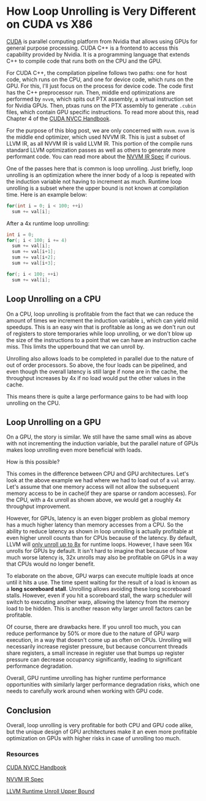 # How Loop Unrolling is Very Different on CUDA vs X86

[CUDA](https://en.wikipedia.org/wiki/CUDA) is parallel computing platform from
Nvidia that allows using GPUs for general purpose processing. CUDA C++ is a
frontend to access this capability provided by Nvidia. It is a programming
language that extends C++ to compile code that runs both on the CPU and the
GPU.

For CUDA C++, the compilation pipeline follows two paths: one for host code,
which runs on the CPU, and one for device code, which runs on the GPU. For this,
I'll just focus on the process for device code. The code first has the C++
preprocessor run. Then, middle end optimizations are performed by `nvvm`, which
spits out PTX assembly, a virtual instruction set for Nvidia GPUs. Then, 
ptxas runs on the PTX assembly to generate `.cubin` files, which contain GPU
specific instructions. To read more about this, read Chapter 4 of the 
[CUDA NVCC Handbook](https://docs.nvidia.com/cuda/archive/9.0/pdf/CUDA_Compiler_Driver_NVCC.pdf).

For the purpose of this blog post, we are only concerned with `nvvm`. `nvvm` is the
middle end optimizer, which used NVVM IR. This is just a subset of LLVM IR, as all 
NVVM IR is valid LLVM IR. This portion of the compile runs standard LLVM optimization
passes as well as others to generate more performant code. You can read more about the 
[NVVM IR Spec](https://docs.nvidia.com/cuda/nvvm-ir-spec/index.html) if curious.

One of the passes here that is common is loop unrolling. Just briefly,
loop unrolling is an optimization where the inner body of a loop is
repeated with the induction variable not having to increment as much.
Runtime loop unrolling is a subset where the upper bound is not known
at compilation time. Here is an example below:

```c++
for(int i = 0; i < 100; ++i)
  sum += val[i];
```
After a 4x runtime loop unrolling:
```c++
int i = 0;
for(; i < 100; i += 4)
  sum += val[i];
  sum += val[i+1];
  sum += val[i+2];
  sum += val[i+3];

for(; i < 100; ++i)
  sum += val[i];
```

## Loop Unrolling on a CPU
On a CPU, loop unrolling is profitable from the fact that
we can reduce the amount of times we increment the induction variable
`i`, which can yield mild speedups. This is an easy win that is profitable
as long as we don't run out of registers to store temporaries while
loop unrolling, or we don't blow up the size of the instructions to
a point that we can have an instruction cache miss. This limits
the upperbound that we can unroll by.

Unrolling also allows loads to be completed in parallel due to the 
nature of out of order processors. So above, the four loads can be
pipelined, and even though the overall latency is still large if
none are in the cache, the throughput increases by 4x if no load
would put the other values in the cache. 

This means there is quite a large performance gains to be had with
loop unrolling on the CPU.

## Loop Unrolling on a GPU
On a GPU, the story is similar. We still have the same small wins
as above with not incrementing the induction variable, but the parallel
nature of GPUs makes loop unrolling even more beneficial with loads.

How is this possible?

This comes in the difference between CPU and GPU architectures. Let's
look at the above example we had where we had to load out of a `val`
array. Let's assume that one memory access will not allow the subsequent
memory access to be in cache(if they are sparse or random accesses).
For the CPU, with a 4x unroll as shown above, we would get a roughly
4x throughput improvement. 

However, for GPUs, latency is an even bigger problem as global memory
has a much higher latency than memory accesses from a CPU. So the
ability to reduce latency as shown in loop unrolling is actually profitable
at even higher unroll counts than for CPUs because of the latency. By
default, LLVM will 
[only unroll up to 8x](https://github.com/llvm/llvm-project/blob/c03fc929ffc1ee5439bf547e5f0bf5319c818982/llvm/lib/Transforms/Scalar/LoopUnrollPass.cpp#L140) 
for runtime loops. However, I have seen 16x unrolls for GPUs by default. It
isn't hard to imagine that because of how much worse latency is, 32x unrolls may also
be profitable on GPUs in a way that CPUs would no longer benefit.

To elaborate on the above, GPU warps can execute multiple loads at once until it hits
a use. The time spent waiting for the result of a load is known as a **long scoreboard stall**.
Unrolling allows avoiding these long scoreboard stalls. However, even if you hit a scoreboard stall,
the warp scheduler will switch to executing another warp, allowing the latency from the memory load
to be hidden. This is another reason why larger unroll factors can be profitable.

Of course, there are drawbacks here. If you unroll too much, you can reduce performance
by 50% or more due to the nature of GPU warp execution, in a way that doesn't come up as often
on CPUs. Unrolling will necessarily increase register pressure, but because concurrent threads
share registers, a small increase in register use that bumps up register pressure can decrease 
occupancy significantly, leading to significant performance degradation. 

Overall, GPU runtime unrolling has higher runtime performance opportunities with similarly
larger performance degradation risks, which one needs to carefully work around when working
with GPU code.

## Conclusion
Overall, loop unrolling is very profitable for both CPU and GPU code
alike, but the unique design of GPU architectures make it an even more
profitable optimization on GPUs with higher risks in case of unrolling too
much.

### Resources
[CUDA NVCC Handbook](https://docs.nvidia.com/cuda/archive/9.0/pdf/CUDA_Compiler_Driver_NVCC.pdf)

[NVVM IR Spec](https://docs.nvidia.com/cuda/nvvm-ir-spec/index.html)

[LLVM Runtime Unroll Upper Bound](https://github.com/llvm/llvm-project/blob/c03fc929ffc1ee5439bf547e5f0bf5319c818982/llvm/lib/Transforms/Scalar/LoopUnrollPass.cpp#L140)